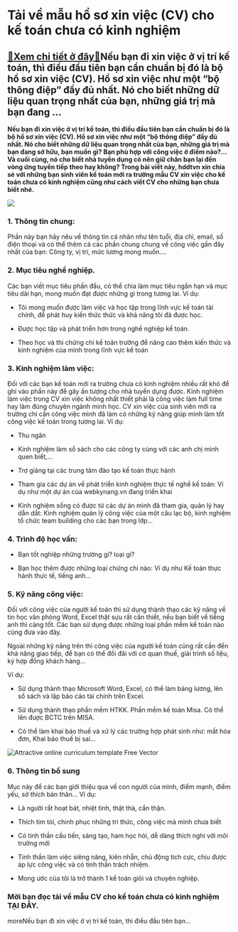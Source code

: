 Tải về mẫu hồ sơ xin việc (CV) cho kế toán chưa có kinh nghiệm
==============================================================

[:gift:Xem chi tiết ở đây:gift:](https://hddtvn.com/tai-ve-mau-ho-so-xin-viec-cv-cho-ke-toan-chua-co-kinh-nghiem/)Nếu bạn đi xin việc ở vị trí kế toán, thì điều đầu tiên bạn cần chuẩn bị đó là bộ hồ sơ xin việc (CV). Hồ sơ xin việc như một “bộ thông điệp” đầy đủ nhất. Nó cho biết những dữ liệu quan trọng nhất của bạn, những giá trị mà bạn đang …
-----------------------------------------------------------------------------------------------------------------------------------------------------------------------------------------------------------------------------------------

**Nếu bạn đi xin việc ở vị trí kế toán, thì điều đầu tiên bạn cần chuẩn bị đó là bộ hồ sơ xin việc (CV). Hồ sơ xin việc như một “bộ thông điệp” đầy đủ nhất. Nó cho biết những dữ liệu quan trọng nhất của bạn, những giá trị mà bạn đang sở hữu, bạn muốn gì? Bạn phù hợp với công việc ở điểm nào?… Và cuối cùng, nó cho biết nhà tuyển dụng có nên giữ chân bạn lại đến vòng ứng tuyển tiếp theo hay không? Trong bài viết này, hddtvn xin chia sẻ với những bạn sinh viên kế toán mới ra trường mẫu CV xin việc cho kế toán chưa có kinh nghiệm cũng như cách viết CV cho những bạn chưa biết nhé.**


![](https://hddtvn.com/wp-content/uploads/2021/01/icon-1.png)


### 1. Thông tin chung:


Phần này bạn hãy nêu về thông tin cá nhân như tên tuổi, địa chỉ, email, số điện thoại và có thể thêm cả các phần chung chung về công việc gần đây nhất của bạn: Công ty, vị trí, mức lương mong muốn….


### 2. Mục tiêu nghề nghiệp.


Các bạn viết mục tiêu phấn đấu, có thể chia làm mục tiêu ngắn hạn và mục tiêu dài hạn, mong muốn đạt được những gì trong tương lai. Ví dụ:




* Tôi mong muốn được làm việc và học tập trong lĩnh vực kế toán tài chính, để phát huy kiến thức thức và khả năng tôi đã được học.

* Được học tập và phát triển hơn trong nghề nghiệp kế toán.

* Theo học và thi chứng chỉ kế toán trưởng để nâng cao thêm kiến thức và kinh nghiệm của mình trong lĩnh vực kế toán



### 3. Kinh nghiệm làm việc:


Đối với các bạn kế toán mới ra trường chưa có kinh nghiệm nhiều rất khó để ghi vào phần này để gây ấn tượng cho nhà tuyển dụng được. Kinh nghiệm làm việc trong CV xin việc không nhất thiết phải là công việc làm full time hay làm đúng chuyên ngành mình học. CV xin việc của sinh viên mới ra trường chỉ cần công việc mình đã làm có những kỹ năng giúp mình làm tốt công việc kế toán trong tương lai. Ví dụ:




* Thu ngân

* Kinh nghiệm làm sổ sách cho các công ty cùng với các anh chị mình quen biết,…

* Trợ giảng tại các trung tâm đào tạo kế toán thực hành

* Tham gia các dự án về phát triển kinh nghiệm thực tế nghề kế toán: Ví dụ như một dự án của webkynang.vn đang triển khai

* Kinh nghiệm sống có được từ các dự án mình đã tham gia, quản lý hay dẫn dắt: Kinh nghiệm quản lý công việc của một câu lạc bộ, kinh nghiệm tổ chức team building cho các bạn trong lớp…



### 4. Trình độ học vấn:




* Bạn tốt nghiệp những trường gì? loại gì?

* Bạn học thêm được những loại chứng chỉ nào: Ví dụ như Kế toán thực hành thực tế, tiếng anh…



### 5. Kỹ năng công việc:


Đối với công việc của người kế toán thì sử dụng thành thạo các kỹ năng về tin học văn phòng Word, Excel thật sựu rất cần thiết, nếu bạn biết về tiếng anh thì càng tốt. Các bạn sử dụng được những loại phần mềm kế toán nào cũng đưa vào đây.


Ngoài những kỹ năng trên thì công việc của người kế toán cũng rất cần đến khả năng giao tiếp, để bạn có thể đối đãi với cơ quan thuế, giải trình số liệu, ký hợp đồng khách hàng…


Ví dụ:




* Sử dụng thành thạo Microsoft Word, Excel, có thể làm bảng lương, lên sổ sách và lập báo cáo tài chính trên Excel.

* Sử dụng thành thạo phần mềm HTKK. Phần mềm kế toán Misa. Có thể lên được BCTC trên MISA.

* Có thể làm khai báo thuế và xử lý các trường hợp phát sinh như: mất hóa đơn, Khai báo thuế bị sai…



![Attractive online curriculum template Free Vector](https://hddtvn.com/wp-content/uploads/2021/01/attractive-online-curriculum-template_23-2147820131.jpg)


### 6. Thông tin bổ sung


Mục này để các bạn giới thiệu qua về con người của mình, điểm mạnh, điểm yếu, sở thích bản thân… Ví dụ:




* Là người rất hoạt bát, nhiệt tình, thật thà, cẩn thận.

* Thích tìm tòi, chinh phục những tri thức, công việc mà mình chưa biết

* Có tinh thần cầu tiến, sáng tạo, ham học hỏi, dễ dàng thích nghi với môi trường mới

* Tinh thần làm việc siêng năng, kiên nhẫn, chủ động tích cực, chịu được áp lực công việc và có tinh thần trách nhiệm.

* Mong ước của tôi là trở thành 1 kế toán giỏi và chuyên nghiệp.



### Mời bạn đọc tải về mẫu CV cho kế toán chưa có kinh nghiệm **TẠI ĐÂY**.


moreNếu bạn đi xin việc ở vị trí kế toán, thì điều đầu tiên bạn…

